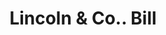 ---
doi: 10.7916/D83J4QWB
date_other: '1897'
date_other_textual: '1897'
form: printed ephemera
genre:
- Invoices
name:
- Lincoln & Co.
object_in_context_url: https://biggert.cul.columbia.edu/items/view/ave_biggert_00073
subject_hierarchical_geographic:
- Hartford, Connecticut, United States
subject_name:
- Lincoln & Co.
title: Lincoln & Co.. Bill
sort_title: Lincoln & Co.. Bill
call_number: ave_biggert_00073
coordinates:
- 41.7625,-72.67416666666666
pid: ave_biggert_00073
identifiers: ave_biggert_00073
thumbnail: https://derivativo-2.library.columbia.edu/iiif/2/ldpd:342877/full/!256,256/0/native.jpg
permalink: "/items/ave_biggert_00073/"
layout: iiif-image-page
---